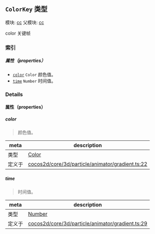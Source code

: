 ## `ColorKey` 类型



模块: [cc](../modules/cc.md)
父模块: [cc](../modules/cc.md)


color 关键帧



### 索引

##### 属性（properties）

  - [`color`](#color) `Color` 颜色值。
  - [`time`](#time) `Number` 时间值。





### Details


#### 属性（properties）


##### color

> 颜色值。

| meta | description |
|------|-------------|
| 类型 | <a href="../classes/Color.html" class="crosslink">Color</a> |
| 定义于 | [cocos2d/core/3d/particle/animator/gradient.ts:22](https://github.com/cocos-creator/engine/blob/5a29bc48b8b66d479bb93d92e64418ce8a7c0f34/cocos2d/core/3d/particle/animator/gradient.ts#L22) |



##### time

> 时间值。

| meta | description |
|------|-------------|
| 类型 | <a href="https://developer.mozilla.org/en/JavaScript/Reference/Global_Objects/Number" class="crosslink external" target="_blank">Number</a> |
| 定义于 | [cocos2d/core/3d/particle/animator/gradient.ts:29](https://github.com/cocos-creator/engine/blob/5a29bc48b8b66d479bb93d92e64418ce8a7c0f34/cocos2d/core/3d/particle/animator/gradient.ts#L29) |






